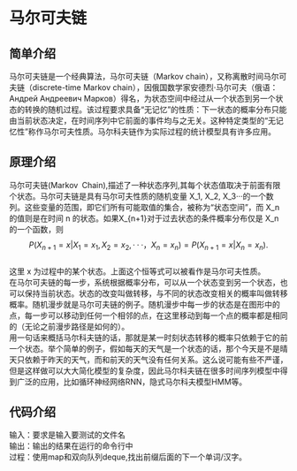 # 马尔可夫链
## 简单介绍
马尔可夫链是一个经典算法，马尔可夫链（Markov chain），又称离散时间马尔可夫链（discrete-time Markov chain），因俄国数学家安德烈·马尔可夫（俄语：Андрей Андреевич Марков）得名，为状态空间中经过从一个状态到另一个状态的转换的随机过程。该过程要求具备“无记忆”的性质：下一状态的概率分布只能由当前状态决定，在时间序列中它前面的事件均与之无关。这种特定类型的“无记忆性”称作马尔可夫性质。马尔科夫链作为实际过程的统计模型具有许多应用。
## 原理介绍 
马尔可夫链(Markov Chain),描述了一种状态序列,其每个状态值取决于前面有限个状态。马尔可夫链是具有马尔可夫性质的随机变量 X_1, X_2, X_3···的一个数列。这些变量的范围，即它们所有可能取值的集合，被称为“状态空间”，而 X_n 的值则是在时间 n 的状态。如果X_{n+1}对于过去状态的条件概率分布仅是 X_n 的一个函数，则  
$$P(X_{n+1}=x|X_1=x_1,X_2=x_2,···，X_n=x_n) = P(X_{n+1}=x|X_n=x_n).$$  
这里 x 为过程中的某个状态。上面这个恒等式可以被看作是马尔可夫性质。  
在马尔可夫链的每一步，系统根据概率分布，可以从一个状态变到另一个状态，也可以保持当前状态。状态的改变叫做转移，与不同的状态改变相关的概率叫做转移概率。随机漫步就是马尔可夫链的例子。随机漫步中每一步的状态是在图形中的点，每一步可以移动到任何一个相邻的点，在这里移动到每一个点的概率都是相同的（无论之前漫步路径是如何的）。   
用一句话来概括马尔科夫链的话，那就是某一时刻状态转移的概率只依赖于它的前一个状态。举个简单的例子，假如每天的天气是一个状态的话，那个今天是不是晴天只依赖于昨天的天气，而和前天的天气没有任何关系。这么说可能有些不严谨，但是这样做可以大大简化模型的复杂度，因此马尔科夫链在很多时间序列模型中得到广泛的应用，比如循环神经网络RNN，隐式马尔科夫模型HMM等。  
## 代码介绍
输入：要求是输入要测试的文件名  
输出：输出的结果在运行的命令行中  
过程：使用map和双向队列deque,找出前缀后面的下一个单词/汉字。  
